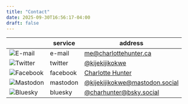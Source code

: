 ```yaml
---
title: "Contact"
date: 2025-09-30T16:56:17-04:00
draft: false
---
```


||service|address|
|----|-------|-------|
|![E-mail](/images/purple-mail-icon.png)|e-mail|me@charlottehunter.ca|
|![Twitter](/images/icons8-twitter-96.png)|twitter|[@kijekijikokwe](https://x.com/kijekijikokwe)|
|![Facebook](/images/icons8-facebook-96.png)|facebook|[Charlotte Hunter](https://www.facebook.com/kijekijikokwe)|
|![Mastodon](/images/icons8-mastodon-96.png)|mastodon|[@kijekijikokwe@mastodon.social](https://mastodon.social/@kijekijikokwe)|
|![Bluesky](/images/bluesky-icon.png)|bluesky|[@charhunter@bsky.social](https://bsky.app/profile/charhunter.bsky.social)|
